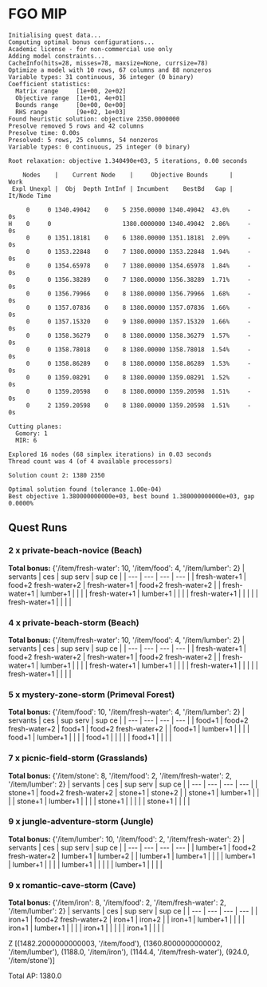 # FGO MIP
```
Initialising quest data...
Computing optimal bonus configurations...
Academic license - for non-commercial use only
Adding model constraints...
CacheInfo(hits=28, misses=78, maxsize=None, currsize=78)
Optimize a model with 10 rows, 67 columns and 88 nonzeros
Variable types: 31 continuous, 36 integer (0 binary)
Coefficient statistics:
  Matrix range     [1e+00, 2e+02]
  Objective range  [1e+01, 4e+01]
  Bounds range     [0e+00, 0e+00]
  RHS range        [9e+02, 1e+03]
Found heuristic solution: objective 2350.0000000
Presolve removed 5 rows and 42 columns
Presolve time: 0.00s
Presolved: 5 rows, 25 columns, 54 nonzeros
Variable types: 0 continuous, 25 integer (0 binary)

Root relaxation: objective 1.340490e+03, 5 iterations, 0.00 seconds

    Nodes    |    Current Node    |     Objective Bounds      |     Work
 Expl Unexpl |  Obj  Depth IntInf | Incumbent    BestBd   Gap | It/Node Time

     0     0 1340.49042    0    5 2350.00000 1340.49042  43.0%     -    0s
H    0     0                    1380.0000000 1340.49042  2.86%     -    0s
     0     0 1351.18181    0    6 1380.00000 1351.18181  2.09%     -    0s
     0     0 1353.22848    0    7 1380.00000 1353.22848  1.94%     -    0s
     0     0 1354.65978    0    7 1380.00000 1354.65978  1.84%     -    0s
     0     0 1356.38289    0    7 1380.00000 1356.38289  1.71%     -    0s
     0     0 1356.79966    0    8 1380.00000 1356.79966  1.68%     -    0s
     0     0 1357.07836    0    8 1380.00000 1357.07836  1.66%     -    0s
     0     0 1357.15320    0    9 1380.00000 1357.15320  1.66%     -    0s
     0     0 1358.36279    0    8 1380.00000 1358.36279  1.57%     -    0s
     0     0 1358.78018    0    8 1380.00000 1358.78018  1.54%     -    0s
     0     0 1358.86289    0    8 1380.00000 1358.86289  1.53%     -    0s
     0     0 1359.08291    0    8 1380.00000 1359.08291  1.52%     -    0s
     0     0 1359.20598    0    8 1380.00000 1359.20598  1.51%     -    0s
     0     2 1359.20598    0    8 1380.00000 1359.20598  1.51%     -    0s

Cutting planes:
  Gomory: 1
  MIR: 6

Explored 16 nodes (68 simplex iterations) in 0.03 seconds
Thread count was 4 (of 4 available processors)

Solution count 2: 1380 2350 

Optimal solution found (tolerance 1.00e-04)
Best objective 1.380000000000e+03, best bound 1.380000000000e+03, gap 0.0000%
```
## Quest Runs
### 2 x private-beach-novice (Beach)
**Total bonus:** {'/item/fresh-water': 10, '/item/food': 4, '/item/lumber': 2}
| servants | ces | sup serv | sup ce |
| --- | --- | --- | --- |
| fresh-water+1 | food+2
fresh-water+2 | fresh-water+1 | food+2
fresh-water+2 |
| fresh-water+1 | lumber+1 |  |  |
| fresh-water+1 | lumber+1 |  |  |
| fresh-water+1 |  |  |  |
| fresh-water+1 |  |  |  |

### 4 x private-beach-storm (Beach)
**Total bonus:** {'/item/fresh-water': 10, '/item/food': 4, '/item/lumber': 2}
| servants | ces | sup serv | sup ce |
| --- | --- | --- | --- |
| fresh-water+1 | food+2
fresh-water+2 | fresh-water+1 | food+2
fresh-water+2 |
| fresh-water+1 | lumber+1 |  |  |
| fresh-water+1 | lumber+1 |  |  |
| fresh-water+1 |  |  |  |
| fresh-water+1 |  |  |  |

### 5 x mystery-zone-storm (Primeval Forest)
**Total bonus:** {'/item/food': 10, '/item/fresh-water': 4, '/item/lumber': 2}
| servants | ces | sup serv | sup ce |
| --- | --- | --- | --- |
| food+1 | food+2
fresh-water+2 | food+1 | food+2
fresh-water+2 |
| food+1 | lumber+1 |  |  |
| food+1 | lumber+1 |  |  |
| food+1 |  |  |  |
| food+1 |  |  |  |

### 7 x picnic-field-storm (Grasslands)
**Total bonus:** {'/item/stone': 8, '/item/food': 2, '/item/fresh-water': 2, '/item/lumber': 2}
| servants | ces | sup serv | sup ce |
| --- | --- | --- | --- |
| stone+1 | food+2
fresh-water+2 | stone+1 | stone+2 |
| stone+1 | lumber+1 |  |  |
| stone+1 | lumber+1 |  |  |
| stone+1 |  |  |  |
| stone+1 |  |  |  |

### 9 x jungle-adventure-storm (Jungle)
**Total bonus:** {'/item/lumber': 10, '/item/food': 2, '/item/fresh-water': 2}
| servants | ces | sup serv | sup ce |
| --- | --- | --- | --- |
| lumber+1 | food+2
fresh-water+2 | lumber+1 | lumber+2 |
| lumber+1 | lumber+1 |  |  |
| lumber+1 | lumber+1 |  |  |
| lumber+1 |  |  |  |
| lumber+1 |  |  |  |

### 9 x romantic-cave-storm (Cave)
**Total bonus:** {'/item/iron': 8, '/item/food': 2, '/item/fresh-water': 2, '/item/lumber': 2}
| servants | ces | sup serv | sup ce |
| --- | --- | --- | --- |
| iron+1 | food+2
fresh-water+2 | iron+1 | iron+2 |
| iron+1 | lumber+1 |  |  |
| iron+1 | lumber+1 |  |  |
| iron+1 |  |  |  |
| iron+1 |  |  |  |

Z
[(1482.2000000000003, '/item/food'),
 (1360.8000000000002, '/item/lumber'),
 (1188.0, '/item/iron'),
 (1144.4, '/item/fresh-water'),
 (924.0, '/item/stone')]

Total AP: 1380.0
